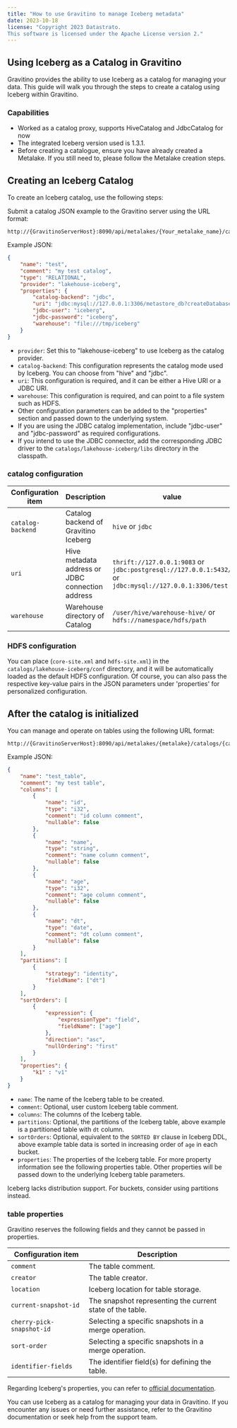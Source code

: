 ```yaml
---
title: "How to use Gravitino to manage Iceberg metadata"
date: 2023-10-18
license: "Copyright 2023 Datastrato.
This software is licensed under the Apache License version 2."
---
```


## Using Iceberg as a Catalog in Gravitino

Gravitino provides the ability to use Iceberg as a catalog for managing your data. This guide will walk you through the steps to create a catalog using Iceberg within Gravitino.

### Capabilities

* Worked as a catalog proxy, supports HiveCatalog and JdbcCatalog for now
* The integrated Iceberg version used is 1.3.1.
* Before creating a catalogue, ensure you have already created a Metalake. If you still need to, please follow the Metalake creation steps.

## Creating an Iceberg Catalog

To create an Iceberg catalog, use the following steps:

Submit a catalog JSON example to the Gravitino server using the URL format:

```shell
http://{GravitinoServerHost}:8090/api/metalakes/{Your_metalake_name}/catalogs
```

   Example JSON:

   ```json
   {
       "name": "test",
       "comment": "my test catalog",
       "type": "RELATIONAL",
       "provider": "lakehouse-iceberg",
       "properties": {
           "catalog-backend": "jdbc",
           "uri": "jdbc:mysql://127.0.0.1:3306/metastore_db?createDatabaseIfNotExist=true",
           "jdbc-user": "iceberg",
           "jdbc-password": "iceberg",
           "warehouse": "file:///tmp/iceberg"
       }
   }
   ```

* `provider`: Set this to "lakehouse-iceberg" to use Iceberg as the catalog provider.
* `catalog-backend`: This configuration represents the catalog mode used by Iceberg. You can choose from "hive" and "jdbc".
* `uri`: This configuration is required, and it can be either a Hive URI or a JDBC URI.
* `warehouse`: This configuration is required, and can point to a file system such as HDFS.
* Other configuration parameters can be added to the "properties" section and passed down to the underlying system.
* If you are using the JDBC catalog implementation, include "jdbc-user" and "jdbc-password" as required configurations.
* If you intend to use the JDBC connector, add the corresponding JDBC driver to the `catalogs/lakehouse-iceberg/libs` directory in the classpath.

### catalog configuration

| Configuration item                | Description                                      | value                                                                                                |
|-----------------------------------|--------------------------------------------------|------------------------------------------------------------------------------------------------------|
| `catalog-backend` | Catalog backend of Gravitino Iceberg             | `hive` or `jdbc`                                                                                     |
| `uri` | Hive metadata address or JDBC connection address | `thrift://127.0.0.1:9083` or `jdbc:postgresql://127.0.0.1:5432/` or `jdbc:mysql://127.0.0.1:3306/test`        |
| `warehouse` | Warehouse directory of Catalog                   | `/user/hive/warehouse-hive/`  or `hdfs://namespace/hdfs/path`                                        |

### HDFS configuration

You can place (`core-site.xml` and `hdfs-site.xml`) in the `catalogs/lakehouse-iceberg/conf` directory, and it will be automatically loaded as the default HDFS configuration. Of course, you can also pass the respective key-value pairs in the JSON parameters under 'properties' for personalized configuration.

## After the catalog is initialized

You can manage and operate on tables using the following URL format:

   ```shell
   http://{GravitinoServerHost}:8090/api/metalakes/{metalake}/catalogs/{catalog}/schemas/{schema}/tables
   ```

Example JSON:

```json
{
    "name": "test_table",
    "comment": "my test table",
    "columns": [
        {
            "name": "id",
            "type": "i32",
            "comment": "id column comment",
            "nullable": false
        },
        {
            "name": "name",
            "type": "string",
            "comment": "name column comment",
            "nullable": false
        },
        {
            "name": "age",
            "type": "i32",
            "comment": "age column comment",
            "nullable": false
        },
        {
            "name": "dt",
            "type": "date",
            "comment": "dt column comment",
            "nullable": false
        }
    ],
    "partitions": [
        {
            "strategy": "identity",
            "fieldName": ["dt"]
        }
    ],
    "sortOrders": [
        {
            "expression": {
                "expressionType": "field",
                "fieldName": ["age"]
            },
            "direction": "asc",
            "nullOrdering": "first"
        }
    ],
    "properties": {
        "k1" : "v1"
    }
}
```

* `name`: The name of the Iceberg table to be created.
* `comment`: Optional, user custom Iceberg table comment.
* `columns`: The columns of the Iceberg table.
* `partitions`: Optional, the partitions of the Iceberg table, above example is a partitioned table with `dt` column.
* `sortOrders`: Optional, equivalent to the `SORTED BY` clause in Iceberg DDL, above example table data is sorted in increasing order of `age` in each bucket.
* `properties`: The properties of the Iceberg table. For more property information see the following properties table. Other properties will be passed down to the underlying Iceberg table parameters.

Iceberg lacks distribution support. For buckets, consider using partitions instead.

### table properties
Gravitino reserves the following fields and they cannot be passed in properties.

| Configuration item                                                            | Description                                                                                                                                                                                |
|-------------------------------------------------------------------------------|--------------------------------------------------------------------------------------------------------------------------------------------------------------------------------------------|
| `comment`                                                                     | The table comment.                                                                                                                                                                         |
| `creator`                                                                     | The table creator.                                                                                                                                                                         |
| `location`                                                                    | Iceberg location for table storage.                                                                         |
| `current-snapshot-id`                                                         | The snapshot representing the current state of the table.                    |
| `cherry-pick-snapshot-id`                                                     | Selecting a specific snapshots in a merge operation. |
| `sort-order`                                                                  | Selecting a specific snapshots in a merge operation.         |
| `identifier-fields`                                                                            | The identifier field(s) for defining the table.                                                                                                                                           |

Regarding Iceberg's properties, you can refer to [official documentation](https://iceberg.apache.org/docs/1.3.1/configuration/).

You can use Iceberg as a catalog for managing your data in Gravitino. If you encounter any issues or need further assistance, refer to the Gravitino documentation or seek help from the support team.
